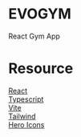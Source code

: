 # EVOGYM

React Gym App

# Resource

[React](https://reactjs.org/)<br>
[Typescript](https://www.typescriptlang.org/)<br>
[Vite](https://vitejs.dev/)<br>
[Tailwind](https://tailwindcss.com/)<br>
[Hero Icons](https://heroicons.com/)<br>
